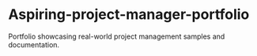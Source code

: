 # Aspiring-project-manager-portfolio
Portfolio showcasing real-world project management samples and documentation.
